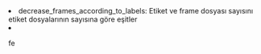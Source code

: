 <li>decrease_frames_according_to_labels: Etiket ve frame dosyası sayısını etiket dosyalarının sayısına göre eşitler</li>
<li><p>fe</p></li>
